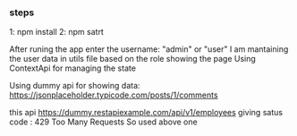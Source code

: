 



### steps 

1: npm  install
2: npm satrt 

After runing  the app  enter the  username: "admin" or "user"
I am mantaining  the  user data  in  utils file
based on the role showing the page 
Using ContextApi for managing the state 

Using dummy api for showing data:  https://jsonplaceholder.typicode.com/posts/1/comments

this api https://dummy.restapiexample.com/api/v1/employees  giving satus code : 429 Too Many Requests So  used above one 



